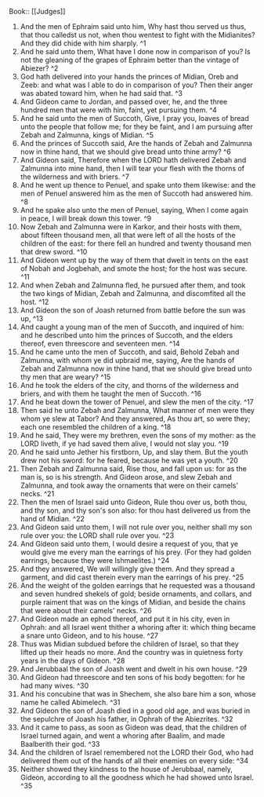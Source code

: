  Book:: [[Judges]]
 1. And the men of Ephraim said unto him, Why hast thou served us thus, that thou calledst us not, when thou wentest to fight with the Midianites? And they did chide with him sharply. ^1
 2. And he said unto them, What have I done now in comparison of you? Is not the gleaning of the grapes of Ephraim better than the vintage of Abiezer? ^2
 3. God hath delivered into your hands the princes of Midian, Oreb and Zeeb: and what was I able to do in comparison of you? Then their anger was abated toward him, when he had said that. ^3
 4. And Gideon came to Jordan, and passed over, he, and the three hundred men that were with him, faint, yet pursuing them. ^4
 5. And he said unto the men of Succoth, Give, I pray you, loaves of bread unto the people that follow me; for they be faint, and I am pursuing after Zebah and Zalmunna, kings of Midian. ^5
 6. And the princes of Succoth said, Are the hands of Zebah and Zalmunna now in thine hand, that we should give bread unto thine army? ^6
 7. And Gideon said, Therefore when the LORD hath delivered Zebah and Zalmunna into mine hand, then I will tear your flesh with the thorns of the wilderness and with briers. ^7
 8. And he went up thence to Penuel, and spake unto them likewise: and the men of Penuel answered him as the men of Succoth had answered him. ^8
 9. And he spake also unto the men of Penuel, saying, When I come again in peace, I will break down this tower. ^9
 10. Now Zebah and Zalmunna were in Karkor, and their hosts with them, about fifteen thousand men, all that were left of all the hosts of the children of the east: for there fell an hundred and twenty thousand men that drew sword. ^10
 11. And Gideon went up by the way of them that dwelt in tents on the east of Nobah and Jogbehah, and smote the host; for the host was secure. ^11
 12. And when Zebah and Zalmunna fled, he pursued after them, and took the two kings of Midian, Zebah and Zalmunna, and discomfited all the host. ^12
 13. And Gideon the son of Joash returned from battle before the sun was up, ^13
 14. And caught a young man of the men of Succoth, and inquired of him: and he described unto him the princes of Succoth, and the elders thereof, even threescore and seventeen men. ^14
 15. And he came unto the men of Succoth, and said, Behold Zebah and Zalmunna, with whom ye did upbraid me, saying, Are the hands of Zebah and Zalmunna now in thine hand, that we should give bread unto thy men that are weary? ^15
 16. And he took the elders of the city, and thorns of the wilderness and briers, and with them he taught the men of Succoth. ^16
 17. And he beat down the tower of Penuel, and slew the men of the city. ^17
 18. Then said he unto Zebah and Zalmunna, What manner of men were they whom ye slew at Tabor? And they answered, As thou art, so were they; each one resembled the children of a king. ^18
 19. And he said, They were my brethren, even the sons of my mother: as the LORD liveth, if ye had saved them alive, I would not slay you. ^19
 20. And he said unto Jether his firstborn, Up, and slay them. But the youth drew not his sword: for he feared, because he was yet a youth. ^20
 21. Then Zebah and Zalmunna said, Rise thou, and fall upon us: for as the man is, so is his strength. And Gideon arose, and slew Zebah and Zalmunna, and took away the ornaments that were on their camels' necks. ^21
 22. Then the men of Israel said unto Gideon, Rule thou over us, both thou, and thy son, and thy son's son also: for thou hast delivered us from the hand of Midian. ^22
 23. And Gideon said unto them, I will not rule over you, neither shall my son rule over you: the LORD shall rule over you. ^23
 24. And Gideon said unto them, I would desire a request of you, that ye would give me every man the earrings of his prey. (For they had golden earrings, because they were Ishmaelites.) ^24
 25. And they answered, We will willingly give them. And they spread a garment, and did cast therein every man the earrings of his prey. ^25
 26. And the weight of the golden earrings that he requested was a thousand and seven hundred shekels of gold; beside ornaments, and collars, and purple raiment that was on the kings of Midian, and beside the chains that were about their camels' necks. ^26
 27. And Gideon made an ephod thereof, and put it in his city, even in Ophrah: and all Israel went thither a whoring after it: which thing became a snare unto Gideon, and to his house. ^27
 28. Thus was Midian subdued before the children of Israel, so that they lifted up their heads no more. And the country was in quietness forty years in the days of Gideon. ^28
 29. And Jerubbaal the son of Joash went and dwelt in his own house. ^29
 30. And Gideon had threescore and ten sons of his body begotten: for he had many wives. ^30
 31. And his concubine that was in Shechem, she also bare him a son, whose name he called Abimelech. ^31
 32. And Gideon the son of Joash died in a good old age, and was buried in the sepulchre of Joash his father, in Ophrah of the Abiezrites. ^32
 33. And it came to pass, as soon as Gideon was dead, that the children of Israel turned again, and went a whoring after Baalim, and made Baalberith their god. ^33
 34. And the children of Israel remembered not the LORD their God, who had delivered them out of the hands of all their enemies on every side: ^34
 35. Neither showed they kindness to the house of Jerubbaal, namely, Gideon, according to all the goodness which he had showed unto Israel. ^35
